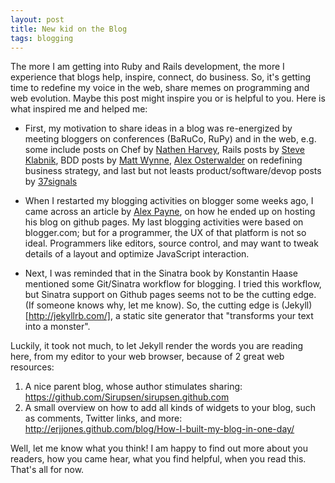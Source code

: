 ```yaml
---
layout: post
title: New kid on the Blog 
tags: blogging
---
```


The more I am getting into Ruby and Rails development, the more I experience that blogs help, inspire, connect, do business. So, it's getting time to redefine my voice in the web, share memes on programming and web evolution. Maybe this post might inspire you or is helpful to you. Here is what inspired me and helped me:

* First, my motivation to share ideas in a blog was re-energized by meeting bloggers on conferences (BaRuCo, RuPy) and in the web, e.g. some include posts on Chef by [Nathen Harvey](http://nathenharvey.com), Rails posts by [Steve Klabnik](http://words.steveklabnik.com/), BDD posts by [Matt Wynne](http://blog.mattwynne.net/), [Alex Osterwalder](http://businessmodelalchemist.com) on redefining business strategy, and last but not leasts product/software/devop posts by [37signals](http://svn.37signals.com)

* When I restarted my blogging activities on blogger some weeks ago, I came across an article by [Alex Payne](http://al3x.net/about.html), on how he ended up on hosting his blog on github pages. My last blogging activities were based on blogger.com; but for a programmer, the UX of that platform is not so ideal. Programmers like editors, source control, and may want to tweak details of a layout and optimize JavaScript interaction.

* Next, I was reminded that in the Sinatra book by Konstantin Haase mentioned some Git/Sinatra workflow for blogging. I tried this workflow, but Sinatra support on Github pages seems not to be the cutting edge. (If someone knows why, let me know). So, the cutting edge is (Jekyll)[http://jekyllrb.com/], a static site generator that "transforms your text into a monster".

Luckily, it took not much, to let Jekyll render the words you are reading here, from my editor to your web browser, because of 2 great web resources:

1. A nice parent blog, whose author stimulates sharing: https://github.com/Sirupsen/sirupsen.github.com
2. A small overview on how to add all kinds of widgets to your blog, such as comments, Twitter links, and more: http://erjjones.github.com/blog/How-I-built-my-blog-in-one-day/

Well, let me know what you think! I am happy to find out more about you readers, how you came hear, what you find helpful, when you read this. That's all for now.
